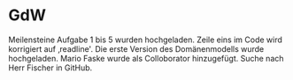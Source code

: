 # GdW
Meilensteine
Aufgabe 1 bis 5 wurden hochgeladen.
Zeile eins im Code wird korrigiert auf ‚readline'.
Die erste Version des Domänenmodells wurde hochgeladen.
Mario Faske wurde als Colloborator hinzugefügt.
Suche nach Herr Fischer in GitHub.

